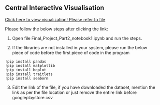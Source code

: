 

## Central Interactive Visualisation



<a href="https://mybinder.org/v2/gh/priyab2/git-wiki.git/master/">Click here to view visualization! Please refer to file </a>

Please follow the below steps after clicking the link:

1. Open file Final_Project_Part2_notebook1.ipynb and run the steps.

2. If the libraries are not installed in your system, please run the below piece of code before the first piece of code in the program


```
!pip install pandas
!pip install matplotlib
!pip install bqplot
!pip install traitlets
!pip install seaborn
```

3. Edit the link of the file, if you have downloaded the dataset, mention the link as per the file location or just remove the entire link before googleplaystore.csv

